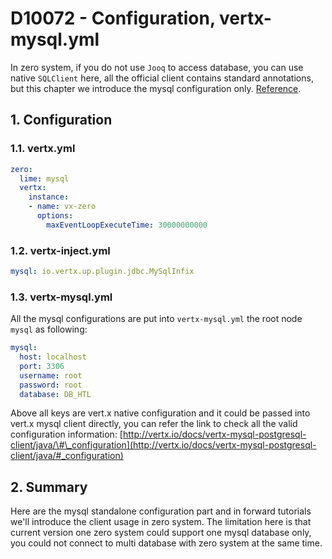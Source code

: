 # D10072 - Configuration, vertx-mysql.yml

In zero system, if you do not use `Jooq` to access database, you can use native `SQLClient` here, all the official client contains standard annotations, but this chapter we introduce the mysql configuration only. [Reference](http://vertx.io/docs/vertx-mysql-postgresql-client/java/).

## 1. Configuration

### 1.1. vertx.yml

```yaml
zero:
  lime: mysql
  vertx:
    instance:
    - name: vx-zero
      options:
        maxEventLoopExecuteTime: 30000000000
```

### 1.2. vertx-inject.yml

```yaml
mysql: io.vertx.up.plugin.jdbc.MySqlInfix
```

### 1.3. vertx-mysql.yml

All the mysql configurations are put into `vertx-mysql.yml` the root node `mysql` as following:

```yaml
mysql:
  host: localhost
  port: 3306
  username: root
  password: root
  database: DB_HTL
```

Above all keys are vert.x native configuration and it could be passed into vert.x mysql client directly, you can refer the link to check all the valid configuration information: [http://vertx.io/docs/vertx-mysql-postgresql-client/java/\#\_configuration](http://vertx.io/docs/vertx-mysql-postgresql-client/java/#_configuration)

## 2. Summary

Here are the mysql standalone configuration part and in forward tutorials we'll introduce the client usage in zero system. The limitation here is that current version one zero system could support one mysql database only, you could not connect to multi database with zero system at the same time.

